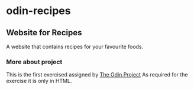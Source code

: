 # odin-recipes

## Website for Recipes
A website that contains recipes for your favourite foods.

### More about project
This is the first exercised assigned by [The Odin Project](https://www.theodinproject.com/about)
As required for the exercise it is only in HTML.
